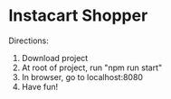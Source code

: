 # Instacart Shopper 

Directions:

1. Download project
2. At root of project, run "npm run start"
3. In browser, go to localhost:8080
4. Have fun!